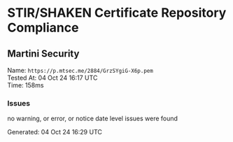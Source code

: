 # STIR/SHAKEN Certificate Repository Compliance

## Martini Security

Name: `https://p.mtsec.me/2884/GrzSYgiG-X6p.pem`\
Tested At: 04 Oct 24 16:17 UTC\
Time: 158ms

### Issues

no warning, or error, or notice date level issues were found

Generated: 04 Oct 24 16:29 UTC